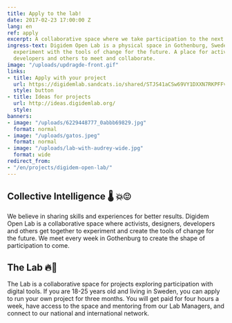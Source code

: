 ```yaml
---
title: Apply to the lab!
date: 2017-02-23 17:00:00 Z
lang: en
ref: apply
excerpt: A collaborative space where we take participation to the next level.
ingress-text: Digidem Open Lab is a physical space in Gothenburg, Sweden, where we
  experiment with the tools of change for the future. A place for activists, designers,
  developers and others to meet and collaborate.
image: "/uploads/updragde-front.gif"
links:
- title: Apply with your project
  url: https://digidemlab.sandcats.io/shared/STJS41aCSw69VY1DXXN7RKPFFvZPrz7aDKDTCyvaMDn
  style: button
- title: Ideas for projects
  url: http://ideas.digidemlab.org/
  style: 
banners:
- image: "/uploads/6229448777_0abbb69829.jpg"
  format: normal
- image: "/uploads/gatos.jpeg"
  format: normal
- image: "/uploads/lab-with-audrey-wide.jpg"
  format: wide
redirect_from:
- "/en/projects/digidem-open-lab/"
---
```


## Collective Intelligence :thermometer: :boom::heart_eyes:
We believe in sharing skills and experiences for better results. Digidem Open Lab is a collaborative space where activists, designers, developers and others get together to experiment and create the tools of change for the future. We meet every week in Gothenburg to create the shape of participation to come.

## The Lab :fire::seedling:
The Lab is a collaborative space for projects exploring participation with digital tools. If you are 18-25 years old and living in Sweden, you can apply to run your own project for three months. You will get paid for four hours a week, have access to the space and mentoring from our Lab Managers, and connect to our national and international network.
